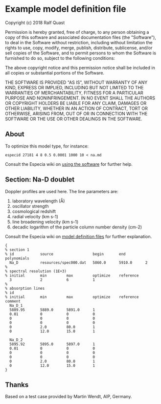 # Example model definition file

Copyright (c) 2018 Ralf Quast

Permission is hereby granted, free of charge, to any person obtaining a copy
of this software and associated documentation files (the "Software"), to deal
in the Software without restriction, including without limitation the rights
to use, copy, modify, merge, publish, distribute, sublicense, and/or sell
copies of the Software, and to permit persons to whom the Software is
furnished to do so, subject to the following conditions:

The above copyright notice and this permission notice shall be included in all
copies or substantial portions of the Software.

THE SOFTWARE IS PROVIDED "AS IS", WITHOUT WARRANTY OF ANY KIND, EXPRESS OR
IMPLIED, INCLUDING BUT NOT LIMITED TO THE WARRANTIES OF MERCHANTABILITY,
FITNESS FOR A PARTICULAR PURPOSE AND NONINFRINGEMENT. IN NO EVENT SHALL THE
AUTHORS OR COPYRIGHT HOLDERS BE LIABLE FOR ANY CLAIM, DAMAGES OR OTHER
LIABILITY, WHETHER IN AN ACTION OF CONTRACT, TORT OR OTHERWISE, ARISING FROM,
OUT OF OR IN CONNECTION WITH THE SOFTWARE OR THE USE OR OTHER DEALINGS IN THE
SOFTWARE.

## About

To optimize this model type, for instance:

    especid 27181 4 8 0.5 0.0001 1000 10 < na.md

Consult the Especia wiki on [using the software](https://github.com/octoflar/especia/wiki/Using-the-software)
for further help.

## Section: Na-D doublet

Doppler profiles are used here. The line parameters are:

1. laboratory wavelength (Å)
2. oscillator strength
3. cosmological redshift
4. radial velocity (km s-1)
5. line broadening velocity (km s-1)
6. decadic logarithm of the particle column number density (cm-2)

Consult the Especia wiki on [model definition files](https://github.com/octoflar/especia/wiki/Model-definition-files)
for further explanation.

```
{
% section 1
% id            source                  begin       end         polynomials
  Na_D          resources/spec000.dat   5860.0      5910.0      2
%
% spectral resolution (1E+3)
% initial       min         max         optimize    reference
  3             2           6           1
%
% absorption lines
% id
% initial       min         max         optimize    reference    comment
  Na_D_1
  5889.95       5889.0      5891.0      1
  0.01          0           0           0
  0             0           0           0
  0             0           0           0
  0             2.0         80.0        1
  0             12.0        15.0        1

  Na_D_2
  5895.92       5895.0      5897.0      1
  0.01          0           0           0
  0             0           0           0
  0             0           0           0
  0             2.0         80.0        1
  0             12.0        15.0        1
}
```

## Thanks

Based on a test case provided by Martin Wendt, AIP, Germany.

